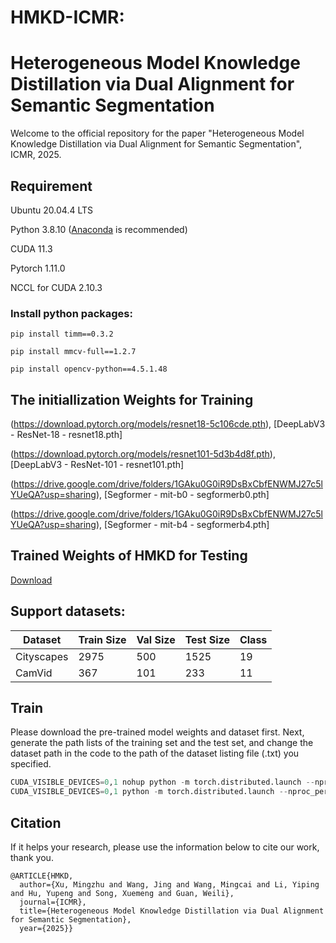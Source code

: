 # HMKD-ICMR:
# Heterogeneous Model Knowledge Distillation via Dual Alignment for Semantic Segmentation

Welcome to the official repository for the paper "Heterogeneous Model Knowledge Distillation via Dual Alignment for Semantic Segmentation", ICMR, 2025.

## Requirement
Ubuntu 20.04.4 LTS

Python 3.8.10 ([Anaconda](https://www.anaconda.com/) is recommended)

CUDA 11.3

Pytorch 1.11.0

NCCL for CUDA 2.10.3

### Install python packages:
```
pip install timm==0.3.2

pip install mmcv-full==1.2.7

pip install opencv-python==4.5.1.48
```

## The initiallization Weights for Training
(https://download.pytorch.org/models/resnet18-5c106cde.pth), [DeepLabV3 - ResNet-18 - resnet18.pth]

(https://download.pytorch.org/models/resnet101-5d3b4d8f.pth), [DeepLabV3 - ResNet-101 - resnet101.pth]

(https://drive.google.com/drive/folders/1GAku0G0iR9DsBxCbfENWMJ27c5lYUeQA?usp=sharing), [Segformer - mit-b0 - segformerb0.pth]

(https://drive.google.com/drive/folders/1GAku0G0iR9DsBxCbfENWMJ27c5lYUeQA?usp=sharing), [Segformer - mit-b4 - segformerb4.pth]

## Trained Weights of HMKD for Testing
[Download](https://pan.baidu.com/s/1xw_6ts5VNV73vXeOLAokwQ?pwd=jvx8)

## Support datasets:
| Dataset | Train Size | Val Size | Test Size | Class |
| -- | -- | -- |-- |-- |
| Cityscapes | 2975 | 500 | 1525 |19|
| CamVid | 367 | 101 | 233 | 11 |

## Train
Please download the pre-trained model weights and dataset first. Next, generate the path lists of the training set and the test set, and change the dataset path in the code to the path of the dataset listing file (.txt) you specified.

~~~python
CUDA_VISIBLE_DEVICES=0,1 nohup python -m torch.distributed.launch --nproc_per_node=2 train_NEW_AEU_kd.py > H_V_MSE_fixed.file 2>&1 &
CUDA_VISIBLE_DEVICES=0,1 python -m torch.distributed.launch --nproc_per_node=2 train_NEW_AEU_kd.py
~~~

## Citation
If it helps your research,  please use the information below to cite our work, thank you. 

~~~
@ARTICLE{HMKD,
  author={Xu, Mingzhu and Wang, Jing and Wang, Mingcai and Li, Yiping and Hu, Yupeng and Song, Xuemeng and Guan, Weili},
  journal={ICMR}, 
  title={Heterogeneous Model Knowledge Distillation via Dual Alignment for Semantic Segmentation}, 
  year={2025}}
~~~











